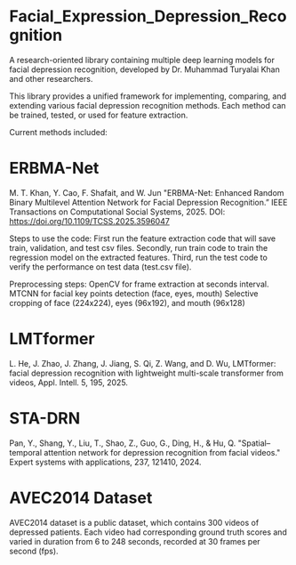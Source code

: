 # Facial_Expression_Depression_Recognition

A research-oriented library containing multiple deep learning models for facial depression recognition, developed by Dr. Muhammad Turyalai Khan and other researchers.

This library provides a unified framework for implementing, comparing, and extending various facial depression recognition methods.
Each method can be trained, tested, or used for feature extraction.

Current methods included:

# ERBMA-Net

M. T. Khan, Y. Cao, F. Shafait, and W. Jun "ERBMA-Net: Enhanced Random Binary Multilevel Attention Network for Facial Depression Recognition.” IEEE Transactions on Computational Social Systems, 2025. DOI: https://doi.org/10.1109/TCSS.2025.3596047

Steps to use the code:
First run the feature extraction code that will save train, validation, and test csv files.
Secondly, run train code to train the regression model on the extracted features.
Third, run the test code to verify the performance on test data (test.csv file).

Preprocessing steps:
OpenCV for frame extraction at seconds interval.
MTCNN for facial key points detection (face, eyes, mouth)
Selective cropping of face (224x224), eyes (96x192), and mouth (96x128)

# LMTformer

L. He, J. Zhao, J. Zhang, J. Jiang, S. Qi, Z. Wang, and D. Wu, LMTformer: facial depression recognition with lightweight multi-scale transformer from videos, Appl. Intell. 5, 195, 2025.

# STA-DRN

Pan, Y., Shang, Y., Liu, T., Shao, Z., Guo, G., Ding, H., & Hu, Q. "Spatial–temporal attention network for depression recognition from facial videos." Expert systems with applications, 237, 121410, 2024.

# AVEC2014 Dataset
AVEC2014 dataset is a public dataset, which contains 300 videos of depressed patients. Each video had corresponding ground truth scores and varied in duration from 6 to 248 seconds, recorded at 30 frames per second (fps). 
